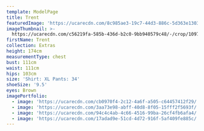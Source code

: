```yaml
---
template: ModelPage
title: Trent
featuredImage: 'https://ucarecdn.com/8c985ae3-19c7-44d3-886c-5d363e130325/'
imageThumbnail: >-
  https://ucarecdn.com/c56219fa-585b-436d-b2c0-9bb940579c48/-/crop/1097x1632/653,0/-/preview/
firstName: Trent
collection: Extras
height: 174cm
measurementType: chest
bust: 111cm
waist: 111cm
hips: 103cm
size: 'Shirt: XL Pants: 34'
shoeSize: '9.5'
eyes: Brown
imagePortfolio:
  - image: 'https://ucarecdn.com/cb0970f4-2c12-4a6f-a505-c64457412f29/'
  - image: 'https://ucarecdn.com/3aa73e98-abff-40d8-8f05-15fff2f5693f/'
  - image: 'https://ucarecdn.com/94c4c4ab-4c66-4516-99ba-26cf4fb6afa4/'
  - image: 'https://ucarecdn.com/17adad9e-51cd-4d72-916f-5af409fe885c/'
---
```


